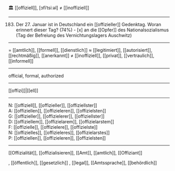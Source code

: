 🏛️ [[offiziell]], [ɔfiˈtsiːəl] ≠ [[inoffiziell]]

---
183. Der 27. Januar ist in Deutschland ein [[offizieller]] Gedenktag. Woran erinnert dieser Tag? (74%)
	- [x] an die [[Opfer]] des Nationalsozialismus (Tag der Befreiung des Vernichtungslagers Auschwitz)


---
= [[amtlich]], [[formell]], [[dienstlich]]
≈ [[legitimiert]], [[autorisiert]], [[rechtmäßig]], [[anerkannt]]
≠ [[inoffiziell]], [[privat]], [[vertraulich]], [[informell]]

---
official, formal, authorized

---
[[offizi]]|[[ell]]

---
N: [[offiziell]], [[offizieller]], [[offiziellster]]  
A: [[offiziellen]], [[offizieleren]], [[offizielsten]]  
G: [[offizieller]], [[offizielerer]], [[offiziellster]]  
D: [[offiziellem]], [[offizielarem]], [[offizielarstem]]  
F: [[offizielle]], [[offizielere]], [[offizielste]]  
N: [[offizielles]], [[offizieleres]], [[offizielarstes]]  
P: [[offiziellen]], [[offizieleren]], [[offizielsten]]  

---
[[Offizialität]], [[offizialisieren]], [[Amt]], [[amtlich]], [[Offiziant]]

, [[öffentlich]], [[gesetzlich]]
, [[legal]], [[Amtssprache]], [[behördlich]]
